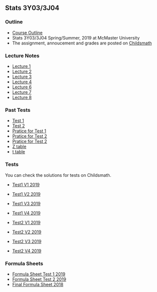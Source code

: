 ## Stats 3Y03/3J04    

### Outline
* [Course Outline](https://muu24.github.io/Stats3Y3J_2019/Course_Outline_3y2019.pdf)
* Stats 3Y03/3J04 Spring/Summer, 2019 at McMaster University
* The assignment, annoucement and grades are posted on [Childsmath](https://www.childsmath.ca/childsa/forms/main_login.php)

### Lecture Notes
* [Lecture 1](https://muu24.github.io/Stats3Y3J_2019/Lecture1.pdf)
* [Lecture 2](https://muu24.github.io/Stats3Y3J_2019/Lecture2.pdf)
* [Lecture 3](https://muu24.github.io/Stats3Y3J_2019/Lecture3.pdf)
* [Lecture 4](https://muu24.github.io/Stats3Y3J_2019/Lecture4.pdf)
* [Lecture 6](https://muu24.github.io/Stats3Y3J_2019/Lecture6.pdf)
* [Lecture 7](https://muu24.github.io/Stats3Y3J_2019/Lecture7.pdf)
* [Lecture 8](https://muu24.github.io/Stats3Y3J_2019/Lecture8.pdf)

### Past Tests
* [Test 1](https://muu24.github.io/Stats3Y3J_2019/Test1.pdf)
* [Test 2](https://muu24.github.io/Stats3Y3J_2019/Test2_V1.pdf)
* [Pratice for Test 1](https://muu24.github.io/Stats3Y3J_2019/Sample_Test1.pdf)
* [Pratice for Test 2](https://muu24.github.io/Stats3Y3J_2019/Sample_Test_2.pdf)
* [Pratice for Test 2](https://muu24.github.io/Stats3Y3J_2019/Sample_test_part_3.pdf)
* [Z table](https://muu24.github.io/Stats3Y3J_2019/Ztable.pdf)
* [t table](https://muu24.github.io/Stats3Y3J_2019/ttable.pdf)

### Tests

You can check the solutions for tests on Childsmath.

* [Test1 V1 2019](https://muu24.github.io/Stats3Y3J_2019/Test1_v1.pdf)
* [Test1 V2 2019](https://muu24.github.io/Stats3Y3J_2019/Test1_v2.pdf)
* [Test1 V3 2019](https://muu24.github.io/Stats3Y3J_2019/Test1_v3.pdf)
* [Test1 V4 2019](https://muu24.github.io/Stats3Y3J_2019/Test1_v4.pdf)

* [Test2 V1 2019](https://muu24.github.io/Stats3Y3J_2019/Test2_v1.pdf)
* [Test2 V2 2019](https://muu24.github.io/Stats3Y3J_2019/Test2_v2.pdf)
* [Test2 V3 2019](https://muu24.github.io/Stats3Y3J_2019/Test2_v3.pdf)
* [Test2 V4 2019](https://muu24.github.io/Stats3Y3J_2019/Test2_v4.pdf)

### Formula Sheets

* [Formula Sheet Test 1 2019](https://muu24.github.io/Stats3Y3J_2019/Test1_formula_sheet.pdf)
* [Formula Sheet Test 2 2019](https://muu24.github.io/Stats3Y3J_2019/Test2_formulasheet.pdf)
* [Final Formula Sheet 2018](https://muu24.github.io/Stats3Y03_Summer_2018/notes/final_formula_sheet.pdf)
